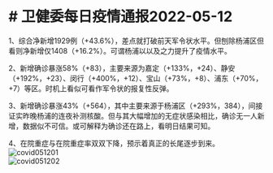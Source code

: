 # # 卫健委每日疫情通报2022-05-12

1、综合净新增1929例（+43.6%），差点就打破前天军令状水平。但刨除杨浦区但看则净新增仅1408（+16.2%）。可谓杨浦以以及之力提升了疫情水平。

2、新增确诊暴涨58%（+83），主要来源为嘉定（+133%，+24）、静安（+192%，+23）、闵行（+400%，+12）、宝山（+73%，+8）、浦东（+70%，+7）等区。时机上看似可看作军令状的报复性反弹。

3、新增确诊暴涨43%（+564），其中主要来源于杨浦区（+293%，384），间接证实昨晚杨浦的连夜补测核酸。但与其大幅增加的无症状感染相比，确诊无一人新增，数据似不可信。或可解释为确诊还在路上，看明日结果可知。

4、在院重症与在院重症率双双下降，预示着真正的长尾逐步到来。  
<img decoding="async" src="https://i0.wp.com/s2.loli.net/2022/05/13/VcKSLqIlGzvP5aw.jpg?w=640&#038;ssl=1" alt="covid051201" data-recalc-dims="1" />  
<img decoding="async" src="https://i0.wp.com/s2.loli.net/2022/05/13/jZ7q1Nt8bnhIpHr.jpg?w=640&#038;ssl=1" alt="covid051202" data-recalc-dims="1" />

